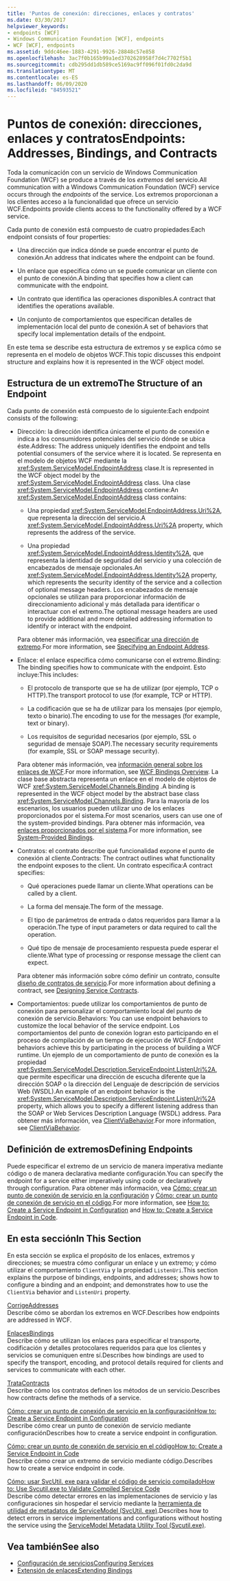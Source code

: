 ```yaml
---
title: 'Puntos de conexión: direcciones, enlaces y contratos'
ms.date: 03/30/2017
helpviewer_keywords:
- endpoints [WCF]
- Windows Communication Foundation [WCF], endpoints
- WCF [WCF], endpoints
ms.assetid: 9ddc46ee-1883-4291-9926-28848c57e858
ms.openlocfilehash: 3ac7f0b165b99a1ed3702628958f7d4c7702f5b1
ms.sourcegitcommit: cdb295dd1db589ce5169ac9ff096f01fd0c2da9d
ms.translationtype: MT
ms.contentlocale: es-ES
ms.lasthandoff: 06/09/2020
ms.locfileid: "84593521"
---
```

# <a name="endpoints-addresses-bindings-and-contracts"></a><span data-ttu-id="5b341-102">Puntos de conexión: direcciones, enlaces y contratos</span><span class="sxs-lookup"><span data-stu-id="5b341-102">Endpoints: Addresses, Bindings, and Contracts</span></span>

<span data-ttu-id="5b341-103">Toda la comunicación con un servicio de Windows Communication Foundation (WCF) se produce a través de los *extremos* del servicio.</span><span class="sxs-lookup"><span data-stu-id="5b341-103">All communication with a Windows Communication Foundation (WCF) service occurs through the *endpoints* of the service.</span></span> <span data-ttu-id="5b341-104">Los extremos proporcionan a los clientes acceso a la funcionalidad que ofrece un servicio WCF.</span><span class="sxs-lookup"><span data-stu-id="5b341-104">Endpoints provide clients access to the functionality offered by a WCF service.</span></span>

<span data-ttu-id="5b341-105">Cada punto de conexión está compuesto de cuatro propiedades:</span><span class="sxs-lookup"><span data-stu-id="5b341-105">Each endpoint consists of four properties:</span></span>

- <span data-ttu-id="5b341-106">Una dirección que indica dónde se puede encontrar el punto de conexión.</span><span class="sxs-lookup"><span data-stu-id="5b341-106">An address that indicates where the endpoint can be found.</span></span>

- <span data-ttu-id="5b341-107">Un enlace que especifica cómo un se puede comunicar un cliente con el punto de conexión.</span><span class="sxs-lookup"><span data-stu-id="5b341-107">A binding that specifies how a client can communicate with the endpoint.</span></span>

- <span data-ttu-id="5b341-108">Un contrato que identifica las operaciones disponibles.</span><span class="sxs-lookup"><span data-stu-id="5b341-108">A contract that identifies the operations available.</span></span>

- <span data-ttu-id="5b341-109">Un conjunto de comportamientos que especifican detalles de implementación local del punto de conexión.</span><span class="sxs-lookup"><span data-stu-id="5b341-109">A set of behaviors that specify local implementation details of the endpoint.</span></span>

<span data-ttu-id="5b341-110">En este tema se describe esta estructura de extremos y se explica cómo se representa en el modelo de objetos WCF.</span><span class="sxs-lookup"><span data-stu-id="5b341-110">This topic discusses this endpoint structure and explains how it is represented in the WCF object model.</span></span>

## <a name="the-structure-of-an-endpoint"></a><span data-ttu-id="5b341-111">Estructura de un extremo</span><span class="sxs-lookup"><span data-stu-id="5b341-111">The Structure of an Endpoint</span></span>

<span data-ttu-id="5b341-112">Cada punto de conexión está compuesto de lo siguiente:</span><span class="sxs-lookup"><span data-stu-id="5b341-112">Each endpoint consists of the following:</span></span>

- <span data-ttu-id="5b341-113">Dirección: la dirección identifica únicamente el punto de conexión e indica a los consumidores potenciales del servicio dónde se ubica éste.</span><span class="sxs-lookup"><span data-stu-id="5b341-113">Address: The address uniquely identifies the endpoint and tells potential consumers of the service where it is located.</span></span> <span data-ttu-id="5b341-114">Se representa en el modelo de objetos WCF mediante la <xref:System.ServiceModel.EndpointAddress> clase.</span><span class="sxs-lookup"><span data-stu-id="5b341-114">It is represented in the WCF object model by the <xref:System.ServiceModel.EndpointAddress> class.</span></span> <span data-ttu-id="5b341-115">Una clase <xref:System.ServiceModel.EndpointAddress> contiene:</span><span class="sxs-lookup"><span data-stu-id="5b341-115">An <xref:System.ServiceModel.EndpointAddress> class contains:</span></span>

  - <span data-ttu-id="5b341-116">Una propiedad <xref:System.ServiceModel.EndpointAddress.Uri%2A>, que representa la dirección del servicio.</span><span class="sxs-lookup"><span data-stu-id="5b341-116">A <xref:System.ServiceModel.EndpointAddress.Uri%2A> property, which represents the address of the service.</span></span>

  - <span data-ttu-id="5b341-117">Una propiedad <xref:System.ServiceModel.EndpointAddress.Identity%2A>, que representa la identidad de seguridad del servicio y una colección de encabezados de mensaje opcionales.</span><span class="sxs-lookup"><span data-stu-id="5b341-117">An <xref:System.ServiceModel.EndpointAddress.Identity%2A> property, which represents the security identity of the service and a collection of optional message headers.</span></span> <span data-ttu-id="5b341-118">Los encabezados de mensaje opcionales se utilizan para proporcionar información de direccionamiento adicional y más detallada para identificar o interactuar con el extremo.</span><span class="sxs-lookup"><span data-stu-id="5b341-118">The optional message headers are used to provide additional and more detailed addressing information to identify or interact with the endpoint.</span></span>

  <span data-ttu-id="5b341-119">Para obtener más información, vea [especificar una dirección de extremo](../specifying-an-endpoint-address.md).</span><span class="sxs-lookup"><span data-stu-id="5b341-119">For more information, see [Specifying an Endpoint Address](../specifying-an-endpoint-address.md).</span></span>

- <span data-ttu-id="5b341-120">Enlace: el enlace especifica cómo comunicarse con el extremo.</span><span class="sxs-lookup"><span data-stu-id="5b341-120">Binding: The binding specifies how to communicate with the endpoint.</span></span> <span data-ttu-id="5b341-121">Esto incluye:</span><span class="sxs-lookup"><span data-stu-id="5b341-121">This includes:</span></span>

  - <span data-ttu-id="5b341-122">El protocolo de transporte que se ha de utilizar (por ejemplo, TCP o HTTP).</span><span class="sxs-lookup"><span data-stu-id="5b341-122">The transport protocol to use (for example, TCP or HTTP).</span></span>

  - <span data-ttu-id="5b341-123">La codificación que se ha de utilizar para los mensajes (por ejemplo, texto o binario).</span><span class="sxs-lookup"><span data-stu-id="5b341-123">The encoding to use for the messages (for example, text or binary).</span></span>

  - <span data-ttu-id="5b341-124">Los requisitos de seguridad necesarios (por ejemplo, SSL o seguridad de mensaje SOAP).</span><span class="sxs-lookup"><span data-stu-id="5b341-124">The necessary security requirements (for example, SSL or SOAP message security).</span></span>

  <span data-ttu-id="5b341-125">Para obtener más información, vea [información general sobre los enlaces de WCF](../bindings-overview.md).</span><span class="sxs-lookup"><span data-stu-id="5b341-125">For more information, see [WCF Bindings Overview](../bindings-overview.md).</span></span> <span data-ttu-id="5b341-126">La clase base abstracta representa un enlace en el modelo de objetos de WCF <xref:System.ServiceModel.Channels.Binding> .</span><span class="sxs-lookup"><span data-stu-id="5b341-126">A binding is represented in the WCF object model by the abstract base class <xref:System.ServiceModel.Channels.Binding>.</span></span> <span data-ttu-id="5b341-127">Para la mayoría de los escenarios, los usuarios pueden utilizar uno de los enlaces proporcionados por el sistema.</span><span class="sxs-lookup"><span data-stu-id="5b341-127">For most scenarios, users can use one of the system-provided bindings.</span></span> <span data-ttu-id="5b341-128">Para obtener más información, vea [enlaces proporcionados por el sistema](../system-provided-bindings.md).</span><span class="sxs-lookup"><span data-stu-id="5b341-128">For more information, see [System-Provided Bindings](../system-provided-bindings.md).</span></span>

- <span data-ttu-id="5b341-129">Contratos: el contrato describe qué funcionalidad expone el punto de conexión al cliente.</span><span class="sxs-lookup"><span data-stu-id="5b341-129">Contracts: The contract outlines what functionality the endpoint exposes to the client.</span></span> <span data-ttu-id="5b341-130">Un contrato especifica:</span><span class="sxs-lookup"><span data-stu-id="5b341-130">A contract specifies:</span></span>

  - <span data-ttu-id="5b341-131">Qué operaciones puede llamar un cliente.</span><span class="sxs-lookup"><span data-stu-id="5b341-131">What operations can be called by a client.</span></span>

  - <span data-ttu-id="5b341-132">La forma del mensaje.</span><span class="sxs-lookup"><span data-stu-id="5b341-132">The form of the message.</span></span>

  - <span data-ttu-id="5b341-133">El tipo de parámetros de entrada o datos requeridos para llamar a la operación.</span><span class="sxs-lookup"><span data-stu-id="5b341-133">The type of input parameters or data required to call the operation.</span></span>

  - <span data-ttu-id="5b341-134">Qué tipo de mensaje de procesamiento respuesta puede esperar el cliente.</span><span class="sxs-lookup"><span data-stu-id="5b341-134">What type of processing or response message the client can expect.</span></span>

  <span data-ttu-id="5b341-135">Para obtener más información sobre cómo definir un contrato, consulte [diseño de contratos de servicio](../designing-service-contracts.md).</span><span class="sxs-lookup"><span data-stu-id="5b341-135">For more information about defining a contract, see [Designing Service Contracts](../designing-service-contracts.md).</span></span>

- <span data-ttu-id="5b341-136">Comportamientos: puede utilizar los comportamientos de punto de conexión para personalizar el comportamiento local del punto de conexión de servicio.</span><span class="sxs-lookup"><span data-stu-id="5b341-136">Behaviors: You can use endpoint behaviors to customize the local behavior of the service endpoint.</span></span> <span data-ttu-id="5b341-137">Los comportamientos del punto de conexión logran esto participando en el proceso de compilación de un tiempo de ejecución de WCF.</span><span class="sxs-lookup"><span data-stu-id="5b341-137">Endpoint behaviors achieve this by participating in the process of building a WCF runtime.</span></span> <span data-ttu-id="5b341-138">Un ejemplo de un comportamiento de punto de conexión es la propiedad <xref:System.ServiceModel.Description.ServiceEndpoint.ListenUri%2A>, que permite especificar una dirección de escucha diferente que la dirección SOAP o la dirección del Lenguaje de descripción de servicios Web (WSDL).</span><span class="sxs-lookup"><span data-stu-id="5b341-138">An example of an endpoint behavior is the <xref:System.ServiceModel.Description.ServiceEndpoint.ListenUri%2A> property, which allows you to specify a different listening address than the SOAP or Web Services Description Language (WSDL) address.</span></span> <span data-ttu-id="5b341-139">Para obtener más información, vea [ClientViaBehavior](../diagnostics/wmi/clientviabehavior.md).</span><span class="sxs-lookup"><span data-stu-id="5b341-139">For more information, see [ClientViaBehavior](../diagnostics/wmi/clientviabehavior.md).</span></span>

## <a name="defining-endpoints"></a><span data-ttu-id="5b341-140">Definición de extremos</span><span class="sxs-lookup"><span data-stu-id="5b341-140">Defining Endpoints</span></span>

<span data-ttu-id="5b341-141">Puede especificar el extremo de un servicio de manera imperativa mediante código o de manera declarativa mediante configuración.</span><span class="sxs-lookup"><span data-stu-id="5b341-141">You can specify the endpoint for a service either imperatively using code or declaratively through configuration.</span></span> <span data-ttu-id="5b341-142">Para obtener más información, vea [Cómo: crear un punto de conexión de servicio en la configuración](how-to-create-a-service-endpoint-in-configuration.md) y [Cómo: crear un punto de conexión de servicio en el código](how-to-create-a-service-endpoint-in-code.md).</span><span class="sxs-lookup"><span data-stu-id="5b341-142">For more information, see [How to: Create a Service Endpoint in Configuration](how-to-create-a-service-endpoint-in-configuration.md) and [How to: Create a Service Endpoint in Code](how-to-create-a-service-endpoint-in-code.md).</span></span>

## <a name="in-this-section"></a><span data-ttu-id="5b341-143">En esta sección</span><span class="sxs-lookup"><span data-stu-id="5b341-143">In This Section</span></span>

<span data-ttu-id="5b341-144">En esta sección se explica el propósito de los enlaces, extremos y direcciones; se muestra cómo configurar un enlace y un extremo; y cómo utilizar el comportamiento `ClientVia` y la propiedad `ListenUri`.</span><span class="sxs-lookup"><span data-stu-id="5b341-144">This section explains the purpose of bindings, endpoints, and addresses; shows how to configure a binding and an endpoint; and demonstrates how to use the `ClientVia` behavior and `ListenUri` property.</span></span>

<span data-ttu-id="5b341-145">[Corrige](endpoint-addresses.md)</span><span class="sxs-lookup"><span data-stu-id="5b341-145">[Addresses](endpoint-addresses.md)</span></span>\
<span data-ttu-id="5b341-146">Describe cómo se abordan los extremos en WCF.</span><span class="sxs-lookup"><span data-stu-id="5b341-146">Describes how endpoints are addressed in WCF.</span></span>

<span data-ttu-id="5b341-147">[Enlaces](bindings.md)</span><span class="sxs-lookup"><span data-stu-id="5b341-147">[Bindings](bindings.md)</span></span>\
<span data-ttu-id="5b341-148">Describe cómo se utilizan los enlaces para especificar el transporte, codificación y detalles protocolares requeridos para que los clientes y servicios se comuniquen entre sí.</span><span class="sxs-lookup"><span data-stu-id="5b341-148">Describes how bindings are used to specify the transport, encoding, and protocol details required for clients and services to communicate with each other.</span></span>

<span data-ttu-id="5b341-149">[Trata](contracts.md)</span><span class="sxs-lookup"><span data-stu-id="5b341-149">[Contracts](contracts.md)</span></span>\
<span data-ttu-id="5b341-150">Describe cómo los contratos definen los métodos de un servicio.</span><span class="sxs-lookup"><span data-stu-id="5b341-150">Describes how contracts define the methods of a service.</span></span>

<span data-ttu-id="5b341-151">[Cómo: crear un punto de conexión de servicio en la configuración](how-to-create-a-service-endpoint-in-configuration.md)</span><span class="sxs-lookup"><span data-stu-id="5b341-151">[How to: Create a Service Endpoint in Configuration](how-to-create-a-service-endpoint-in-configuration.md)</span></span>\
<span data-ttu-id="5b341-152">Describe cómo crear un punto de conexión de servicio mediante configuración</span><span class="sxs-lookup"><span data-stu-id="5b341-152">Describes how to create a service endpoint in configuration.</span></span>

<span data-ttu-id="5b341-153">[Cómo: crear un punto de conexión de servicio en el código](how-to-create-a-service-endpoint-in-code.md)</span><span class="sxs-lookup"><span data-stu-id="5b341-153">[How to: Create a Service Endpoint in Code](how-to-create-a-service-endpoint-in-code.md)</span></span>\
<span data-ttu-id="5b341-154">Describe cómo crear un extremo de servicio mediante código.</span><span class="sxs-lookup"><span data-stu-id="5b341-154">Describes how to create a service endpoint in code.</span></span>

<span data-ttu-id="5b341-155">[Cómo: usar SvcUtil. exe para validar el código de servicio compilado](how-to-use-svcutil-exe-to-validate-compiled-service-code.md)</span><span class="sxs-lookup"><span data-stu-id="5b341-155">[How to: Use Svcutil.exe to Validate Compiled Service Code](how-to-use-svcutil-exe-to-validate-compiled-service-code.md)</span></span>\
<span data-ttu-id="5b341-156">Describe cómo detectar errores en las implementaciones de servicio y las configuraciones sin hospedar el servicio mediante la [herramienta de utilidad de metadatos de ServiceModel (SvcUtil. exe)](../servicemodel-metadata-utility-tool-svcutil-exe.md).</span><span class="sxs-lookup"><span data-stu-id="5b341-156">Describes how to detect errors in service implementations and configurations without hosting the service using the [ServiceModel Metadata Utility Tool (Svcutil.exe)](../servicemodel-metadata-utility-tool-svcutil-exe.md).</span></span>

## <a name="see-also"></a><span data-ttu-id="5b341-157">Vea también</span><span class="sxs-lookup"><span data-stu-id="5b341-157">See also</span></span>

- [<span data-ttu-id="5b341-158">Configuración de servicios</span><span class="sxs-lookup"><span data-stu-id="5b341-158">Configuring Services</span></span>](../configuring-services.md)
- [<span data-ttu-id="5b341-159">Extensión de enlaces</span><span class="sxs-lookup"><span data-stu-id="5b341-159">Extending Bindings</span></span>](../extending/extending-bindings.md)
